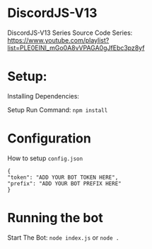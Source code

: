 # DiscordJS-V13
DiscordJS-V13 Series Source Code
Series: https://www.youtube.com/playlist?list=PLE0EINI_mGo0A8vVPAGA0gJfEbc3pz8yf

# Setup:

Installing Dependencies:

Setup Run Command: `npm install`

# Configuration

How to setup `config.json`

```
{
"token": "ADD YOUR BOT TOKEN HERE",
"prefix": "ADD YOUR BOT PREFIX HERE"
}
```

# Running the bot

Start The Bot: `node index.js` or `node .`



